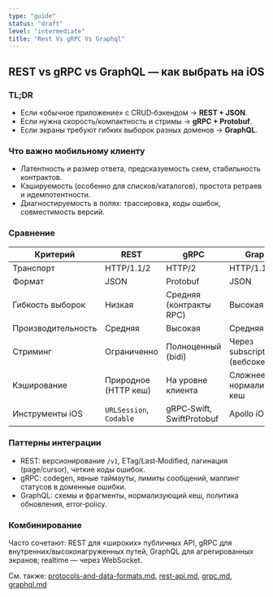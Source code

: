 ```yaml
---
type: "guide"
status: "draft"
level: "intermediate"
title: "Rest Vs gRPC Vs Graphql"
---
```


## REST vs gRPC vs GraphQL — как выбрать на iOS

### TL;DR
- Если «обычное приложение» с CRUD‑бэкендом → **REST + JSON**.
- Если нужна скорость/компактность и стримы → **gRPC + Protobuf**.
- Если экраны требуют гибких выборок разных доменов → **GraphQL**.

### Что важно мобильному клиенту
- Латентность и размер ответа, предсказуемость схем, стабильность контрактов.
- Кэшируемость (особенно для списков/каталогов), простота ретраев и идемпотентности.
- Диагностируемость в полях: трассировка, коды ошибок, совместимость версий.

### Сравнение
| Критерий | REST | gRPC | GraphQL |
|---|---|---|---|
| Транспорт | HTTP/1.1/2 | HTTP/2 | HTTP/1.1/2 |
| Формат | JSON | Protobuf | JSON |
| Гибкость выборок | Низкая | Средняя (контракты RPC) | Высокая |
| Производительность | Средняя | Высокая | Средняя |
| Стриминг | Ограниченно | Полноценный (bidi) | Через subscriptions (вебсокеты) |
| Кэширование | Природное (HTTP кеш) | На уровне клиента | Сложнее, нормализующий кеш |
| Инструменты iOS | `URLSession`, `Codable` | gRPC‑Swift, SwiftProtobuf | Apollo iOS |

### Паттерны интеграции
- REST: версионирование `/v1`, ETag/Last‑Modified, пагинация (page/cursor), четкие коды ошибок.
- gRPC: codegen, явные таймауты, лимиты сообщений, маппинг статусов в доменные ошибки.
- GraphQL: схемы и фрагменты, нормализующий кеш, политика обновления, error‑policy.

### Комбинирование
Часто сочетают: REST для «широких» публичных API, gRPC для внутренних/высоконагруженных путей, GraphQL для агрегированных экранов; realtime — через WebSocket.

См. также: [protocols-and-data-formats.md](protocols-and-data-formats.md), [rest-api.md](rest-api.md), [grpc.md](grpc.md), [graphql.md](graphql.md)


